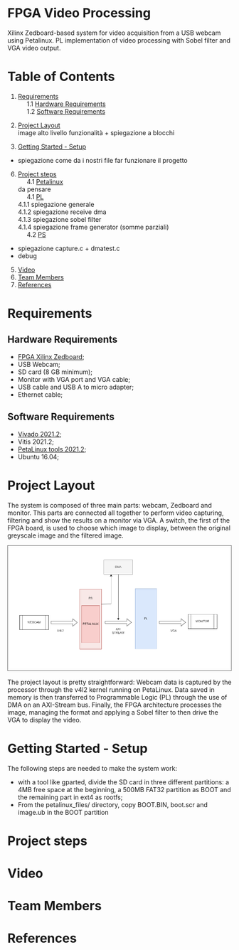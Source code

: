 # <strong> FPGA Video Processing </strong>
Xilinx Zedboard-based system for video acquisition from a USB webcam using Petalinux. PL implementation of video processing with Sobel filter and VGA video output.

<a name="index"></a>
# <strong> Table of Contents </strong>
1. <a href="#requirementslist">Requirements</a></br>
&nbsp;&nbsp;&nbsp;&nbsp; 1.1 <a href="#hwrequirements">Hardware Requirements</a></br>
&nbsp;&nbsp;&nbsp;&nbsp; 1.2 <a href="#swrequirements">Software Requirements</a></br>

2. <a href="#layoutlist">Project Layout</a></br>
 image alto livello funzionalità + spiegazione a blocchi </br>
4. <a href="#startlist">Getting Started - Setup </a></br>
- spiegazione come da i nostri file far funzionare il progetto </br>
6. <a href="#projectsteps">Project steps</a></br>
&nbsp;&nbsp;&nbsp;&nbsp; 4.1 <a href="#ccsfsm">Petalinux</a></br>
 da pensare </br>
&nbsp;&nbsp;&nbsp;&nbsp; 4.1 <a href="#ccsfsm">PL</a></br>
4.1.1 spiegazione generale </br>
4.1.2 spiegazione receive dma </br>
4.1.3 spiegazione sobel filter </br>
4.1.4 spiegazione frame generator (somme parziali) </br>
&nbsp;&nbsp;&nbsp;&nbsp; 4.2 <a href="#pythonadd">PS</a></br>
- spiegazione capture.c + dmatest.c </br>
- debug </br>
5. <a href="#externalslist">Video</a></br>
6. <a href="#teamlist">Team Members</a></br>
7. <a href="#referencelist">References</a></br>

<a name="requirementslist"></a>
# Requirements
<a name="hwrequirements"></a>
## Hardware Requirements

- [FPGA Xilinx Zedboard](https://www.xilinx.com/products/boards-and-kits/1-8dyf-11.html);
- USB Webcam;
- SD card (8 GB minimum);
- Monitor with VGA port and VGA cable;
- USB cable and USB A to micro adapter;
- Ethernet cable;

<a name="swrequirements"></a>
## Software Requirements
- [Vivado 2021.2](https://www.xilinx.com/support/download/index.html/content/xilinx/en/downloadNav/vivado-design-tools/archive.html);
- Vitis 2021.2;
- [PetaLinux tools 2021.2](https://www.xilinx.com/products/design-tools/embedded-software/petalinux-sdk.html);
- Ubuntu 16.04;

<a name="layoutlist"></a>
# Project Layout
The system is composed of three main parts: webcam, Zedboard and monitor. This parts are connected all together to perform video capturing, filtering and show the results on a monitor via VGA. A switch, the first of the FPGA board, is used to choose which image to display, between the original greyscale image and the filtered image. </br>

![Diagram](readm_img/HighLevelDescription.png) </br>

The project layout is pretty straightforward: Webcam data is captured by the processor through the v4l2 kernel running on PetaLinux. Data saved in memory is then transferred to Programmable Logic (PL) through the use of DMA on an AXI-Stream bus. Finally, the FPGA architecture processes the image, managing the format and applying a Sobel filter to then drive the VGA to display the video. </br>

<a name="startlist"></a>
# Getting Started - Setup 
The following steps are needed to make the system work:
- with a tool like gparted, divide the SD card in three different partitions: a 4MB free space at the beginning, a 500MB FAT32 partition as BOOT and the remaining part in ext4 as rootfs;
- From the petalinux_files/ directory, copy BOOT.BIN, boot.scr and image.ub in the BOOT partition

<a name="projectsteps"></a>
# Project steps

<a name="externalslist"></a>
# Video

<a name="teamlist"></a>
# Team Members

<a name="referencelist"></a>
# References

